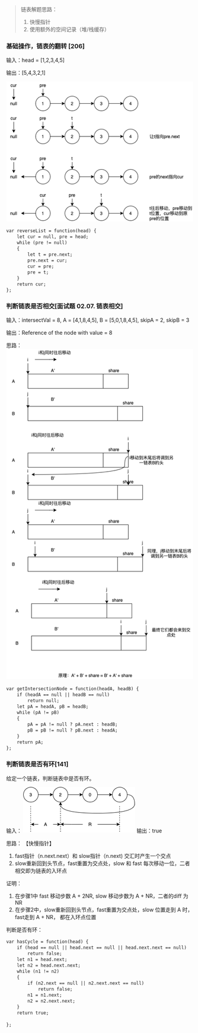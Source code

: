 > 链表解题思路：
> 1. 快慢指针
> 2. 使用额外的空间记录（堆/栈缓存）


### 基础操作，链表的翻转 [206]
输入：head = [1,2,3,4,5]

输出：[5,4,3,2,1]

![image](https://github.com/zhangcaiqian/algorithm-practice/blob/master/Assets/reverseLink.png)

```
var reverseList = function(head) {
    let cur = null, pre = head;
    while (pre != null)
    {
        let t = pre.next;
        pre.next = cur;
        cur = pre;
        pre = t;
    }
    return cur;
};
```

### 判断链表是否相交[面试题 02.07. 链表相交]
输入：intersectVal = 8, A = [4,1,8,4,5], B = [5,0,1,8,4,5], skipA = 2, skipB = 3

输出：Reference of the node with value = 8

思路：
![image](https://github.com/zhangcaiqian/algorithm-practice/blob/master/Assets/linkIntersection.png)

```
var getIntersectionNode = function(headA, headB) {
    if (headA == null || headB == null)
        return null;
    let pA = headA, pB = headB;
    while (pA != pB)
    {
        pA = pA != null ? pA.next : headB;
        pB = pB != null ? pB.next : headA; 
    }
    return pA;
};
```

### 判断链表是否有环[141]
给定一个链表，判断链表中是否有环。

输入：
![image](https://github.com/zhangcaiqian/algorithm-practice/blob/master/Assets/ring.png)
输出：true

思路： 【快慢指针】

1. fast指针（n.next.next）和 slow指针（n.next) 交汇时产生一个交点
2. slow重新回到头节点，fast重置为交点处，slow 和 fast 每次移动一位，二者相交即为链表的入环点

证明：
1. 在步骤1中 fast 移动步数 A + 2NR, slow 移动步数为 A + NR，二者的diff 为 NR
2. 在步骤2中，slow重新回到头节点，fast重置为交点处，slow 位置走到 A 时， fast走到 A + NR， 都在入环点位置


判断是否有环：
```
var hasCycle = function(head) {
    if (head == null || head.next == null || head.next.next == null)
        return false;
    let n1 = head.next;
    let n2 = head.next.next;
    while (n1 != n2)
    {
        if (n2.next == null || n2.next.next == null)
            return false;
        n1 = n1.next;
        n2 = n2.next.next;
    }
    return true;

};
```
